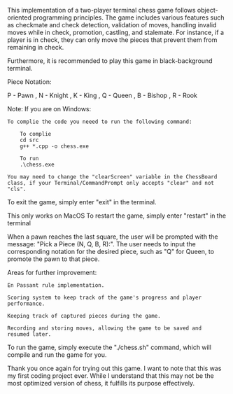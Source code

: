 This implementation of a two-player terminal chess game follows 
object-oriented programming principles. The game includes various 
features such as checkmate and check detection, validation of moves, 
handling invalid moves while in check, promotion, castling, and stalemate. 
For instance, if a player is in check, they can only move the pieces 
that prevent them from remaining in check. 

Furthermore, it is recommended to play this game in black-background terminal.

Piece Notation:

P - Pawn ,
N - Knight ,
K - King ,
Q - Queen ,
B - Bishop ,
R - Rook

Note: If you are on Windows:

    To complie the code you neeed to run the following command:

        To complie
        cd src
        g++ *.cpp -o chess.exe

        To run
        .\chess.exe
    
    You may need to change the "clearScreen" variable in the ChessBoard class, if your Terminal/CommandPrompt only accepts "clear" and not "cls".


To exit the game, simply enter "exit" in the terminal.

This only works on MacOS
To restart the game, simply enter "restart" in the terminal


When a pawn reaches the last square, the user will be prompted with 
the message: "Pick a Piece (N, Q, B, R):". The user needs to input 
the corresponding notation for the desired piece, such as "Q" for 
Queen, to promote the pawn to that piece.


Areas for further improvement:

    En Passant rule implementation.

    Scoring system to keep track of the game's progress and player 
    performance.

    Keeping track of captured pieces during the game.

    Recording and storing moves, allowing the game to be saved and 
    resumed later.


To run the game, simply execute the "./chess.sh" command, which will compile 
and run the game for you.

Thank you once again for trying out this game. I want to note that this was 
my first coding project ever. While I understand that this may not be the most 
optimized version of chess, it fulfills its purpose effectively.
